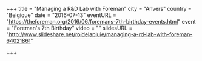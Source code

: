 +++
title = "Managing a R&D Lab with Foreman"
city = "Anvers"
country = "Belgique"
date = "2016-07-13"
eventURL = "https://theforeman.org/2016/06/foremans-7th-birthday-events.html"
event = "Foreman's 7th Birthday"
video = ""
slidesURL = "http://www.slideshare.net/roidelapluie/managing-a-rd-lab-with-foreman-64021861"

+++

